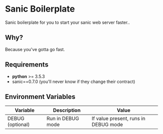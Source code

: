 # Sanic Boilerplate

Sanic boilerplate for you to start your sanic web server faster..

## Why?
Because you've gotta go fast.

## Requirements
- **python** >= 3.5.3
- sanic==0.7.0 (you'll never know if they change their contract)

## Environment Variables

Variable         |Description       |Value
-----------------|------------------|-----
DEBUG  (optional)|Run in DEBUG mode |If value present, runs in DEBUG mode
